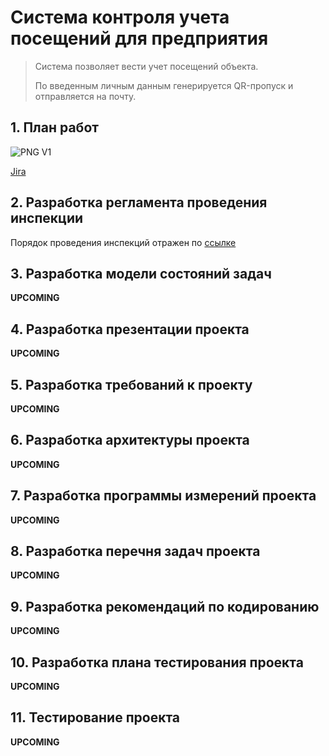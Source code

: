 # Система контроля учета посещений для предприятия

> Система позволяет вести учет посещений объекта.
> 
> По введенным личным данным генерируется QR-пропуск и отправляется на почту.


## 1. План работ

![PNG V1](https://i.ibb.co/Jp04g8P/image.png)

[Jira](https://aaddaa.atlassian.net/jira/software/projects/AD3N/boards/1/timeline?timeline=WEEKS&shared=&atlOrigin=eyJpIjoiNjRlZDE2MGU5ZDYzNDBmNDgxNjFmMTYzODAxZmM3NTAiLCJwIjoiaiJ9)

## 2. Разработка регламента проведения инспекции
Порядок проведения инспекций отражен по [ссылке](https://github.com/Siubhan/TKRIS_QR_audit/blob/main/DOCS/2%20Reglament.md)

## 3. Разработка модели состояний задач
**UPCOMING**

## 4. Разработка презентации проекта
**UPCOMING**

## 5. Разработка требований к проекту
**UPCOMING**

## 6. Разработка архитектуры проекта
**UPCOMING**

## 7. Разработка программы измерений проекта 
**UPCOMING**

## 8. Разработка перечня задач проекта
**UPCOMING**

## 9. Разработка рекомендаций по кодированию
**UPCOMING**

## 10. Разработка плана тестирования проекта
**UPCOMING**

## 11. Тестирование проекта
**UPCOMING**
